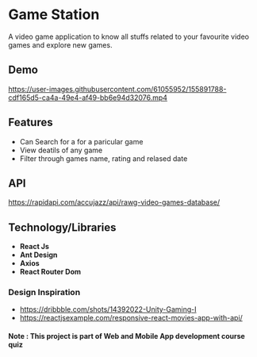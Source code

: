 # Game Station

A video game application to know all stuffs related to your favourite video games and explore new games.

## Demo
https://user-images.githubusercontent.com/61055952/155891788-cdf165d5-ca4a-49e4-af49-bb6e94d32076.mp4



## Features 
- Can Search for a for a paricular game
- View deatils of any game
- Filter through games name, rating and relased date

## API

https://rapidapi.com/accujazz/api/rawg-video-games-database/

## Technology/Libraries

- **React Js**
- **Ant Design**
- **Axios**
- **React Router Dom**

### Design Inspiration

- https://dribbble.com/shots/14392022-Unity-Gaming-I
- https://reactjsexample.com/responsive-react-movies-app-with-api/

#### Note : This project is part of Web and Mobile App development course quiz
